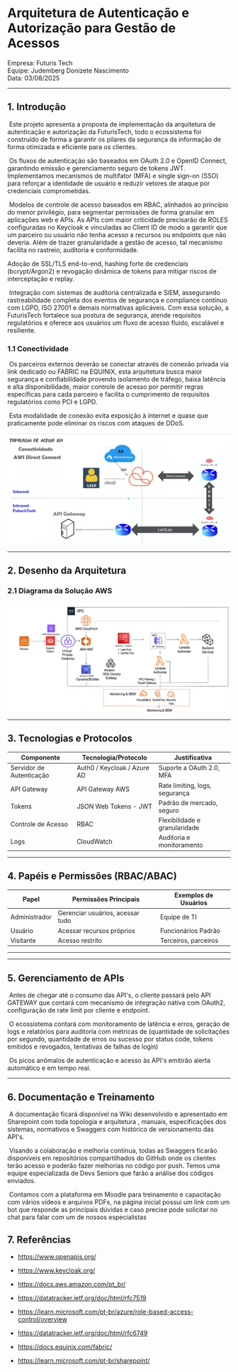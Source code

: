 # Arquitetura de Autenticação e Autorização para Gestão de Acessos

Empresa: Futuris Tech  
Equipe: Judemberg Donizete Nascimento  
Data: 03/08/2025

---

## 1. Introdução

​	Este projeto apresenta a proposta de implementação da arquitetura de autenticação e autorização da FuturisTech, todo o ecossistema foi construído de forma a garantir os pilares da segurança da informação de forma otimizada e eficiente para os clientes.

​	Os fluxos de autenticação são baseados em OAuth 2.0 e OpenID Connect, garantindo emissão e gerenciamento seguro de tokens JWT. Implementamos mecanismos de multifator (MFA) e single sign-on (SSO) para reforçar a identidade de usuário e reduzir vetores de ataque por credenciais comprometidas.

​	Modelos de controle de acesso baseados em RBAC, alinhados ao princípio do menor privilégio, para segmentar permissões de forma granular em aplicações web e APIs. As APIs com maior criticidade precisarão de ROLES configuradas no Keycloak e vinculadas ao Client ID de modo a garantir que um parceiro ou usuário não tenha acesso a recursos ou endpoints que não deveria. Além de trazer granularidade a gestão de acesso, tal mecanismo facilita no rastreio, auditoria e conformidade.

Adoção de SSL/TLS end-to-end, hashing forte de credenciais (bcrypt/Argon2) e revogação dinâmica de tokens para mitigar riscos de interceptação e replay.

​	Integração com sistemas de auditoria centralizada e SIEM, assegurando rastreabilidade completa dos eventos de segurança e compliance contínuo com LGPD, ISO 27001 e demais normativas aplicáveis.
Com essa solução, a FuturisTech fortalece sua postura de segurança, atende requisitos regulatórios e oferece aos usuários um fluxo de acesso fluido, escalável e resiliente.

### 1.1 Conectividade

​	Os parceiros externos deverão se conectar através de conexão privada via link dedicado ou FABRIC na EQUINIX, esta arquitetura busca maior segurança e confiabilidade provendo isolamento de tráfego, baixa latência e alta disponibilidade, maior controle de acesso por permitir regras específicas para cada parceiro e facilita o cumprimento de requisitos regulatórios como PCI e LGPD.

​	Esta modalidade de conexão evita exposição à internet e quase que praticamente pode eliminar os riscos com ataques de DDoS.

![Topologia de Conectividade](https://github.com/judemberg/ada-project-01/blob/main/Topologia%20conectividade.png)

---

## 2. Desenho da Arquitetura

### 2.1 Diagrama da Solução AWS

![Arquitetura da Solução em nuvem AWS](https://github.com/judemberg/ada-project-01/blob/main/diagrama_aws.png)



---

## 3. Tecnologias e Protocolos

| Componente               | Tecnologia/Protocolo      | Justificativa                       |
|--------------------------|---------------------------|-------------------------------------|
| Servidor de Autenticação | Auth0 / Keycloak / Azure AD | Suporte a OAuth 2.0, MFA      |
| API Gateway              | API Gateway AWS    | Rate limiting, logs, segurança      |
| Tokens                   | JSON Web Tokens - JWT     | Padrão de mercado, seguro           |
| Controle de Acesso       | RBAC               | Flexibilidade e granularidade       |
| Logs                     | CloudWatch    | Auditoria e monitoramento           |

---

## 4. Papéis e Permissões (RBAC/ABAC)

| Papel         | Permissões Principais         | Exemplos de Usuários       |
|---------------|-------------------------------|----------------------------|
| Administrador | Gerenciar usuários, acessar tudo | Equipe de TI              |
| Usuário       | Acessar recursos próprios     | Funcionários Padrão        |
| Visitante     | Acesso restrito               | Terceiros, parceiros       |



---

---

## 5. Gerenciamento de APIs

​	Antes de chegar até o consumo das API's, o cliente passará pelo API GATEWAY que contará com mecanismo de integração nativa com OAuth2, configuração de rate limit por cliente e endpoint.

​	O ecossistema contará com monitoramento de latência e erros, geração de logs e relatórios para auditoria com métricas de (quantidade de solicitações por segundo, quantidade de erros ou sucesso por status code, tokens emitidos e revogados, tentativas de falhas de login)

​	Os picos anômalos de autenticação e acesso às API's emitirão alerta automático e em tempo real.

---

## 6. Documentação e Treinamento

​	A documentação ficará disponível na Wiki desenvolvido e apresentado em Sharepoint com toda topologia e arquitetura , manuais, especificações dos sistemas, normativos e Swaggers com histórico de versionamento das API's. 

​	Visando a colaboração e melhoria contínua, todas as Swaggers ficarão disponíveis em repositórios compartilhados do GitHub onde os clientes terão acesso e poderão fazer  melhorias no código por push. Temos uma equipe especializada de Devs Seniors que farão a análise dos códigos enviados.

​	Contamos com a plataforma em Moodle para treinamento e capacitação com vários vídeos e arquivos PDFs, na página inicial possui um link com um bot que responde as principais dúvidas e caso precise pode solicitar no chat para falar com um de nossos especialistas

## 7. Referências

- https://www.openapis.org/
- https://www.keycloak.org/
- https://docs.aws.amazon.com/pt_br/
- https://datatracker.ietf.org/doc/html/rfc7519 
- https://learn.microsoft.com/pt-br/azure/role-based-access-control/overview
- https://datatracker.ietf.org/doc/html/rfc6749
- https://docs.equinix.com/fabric/

- https://learn.microsoft.com/pt-br/sharepoint/

